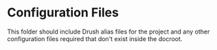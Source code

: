 # Configuration Files

This folder should include Drush alias files for the project and any other 
configuration files required that don't exist inside the docroot.
